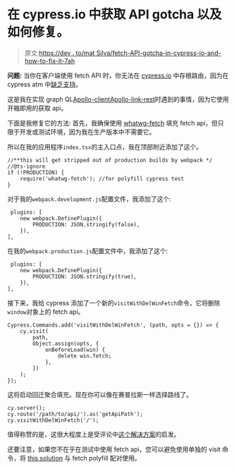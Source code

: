 # 在 cypress.io 中获取 API gotcha 以及如何修复。

> 原文:[https://dev . to/mat Silva/fetch-API-gotcha-in-cypress-io-and-how-to-fix-it-7ah](https://dev.to/matsilva/fetch-api-gotcha-in-cypress-io-and-how-to-fix-it-7ah)

**问题:**
当你在客户端使用 fetch API 时，你无法在 [cypress.io](https://www.cypress.io/) 中存根路由，因为在 cypress atm 中[缺乏支持](https://github.com/cypress-io/cypress/issues/95)。

这是我在实现 graph QL[Apollo-client](https://www.apollographql.com/docs/react/)[Apollo-link-rest](https://www.apollographql.com/docs/link/links/rest/)时遇到的事情，因为它使用开箱即用的获取 api。

下面是我修复它的方法:
首先，我确保使用 [whatwg-fetch](https://github.com/whatwg/fetch) 填充 fetch api，但只限于开发或测试环境，因为我在生产版本中不需要它。

所以在我的应用程序`index.tsx`的主入口点，我在顶部附近添加了这个。

```
//**this will get stripped out of production builds by webpack */
//@ts-ignore
if (!PRODUCTION) {
    require('whatwg-fetch'); //for polyfill cypress test 
} 
```

对于我的`webpack.development.js`配置文件，我添加了这个:

```
 plugins: [
    new webpack.DefinePlugin({
        PRODUCTION: JSON.stringify(false),
    }),
], 
```

在我的`webpack.production.js`配置文件中，我添加了这个:

```
 plugins: [
    new webpack.DefinePlugin({
        PRODUCTION: JSON.stringify(true),
    }),
], 
```

接下来，我给 cypress 添加了一个新的`visitWithDelWinFetch`命令，它将删除`window`对象上的 fetch api。

```
Cypress.Commands.add('visitWithDelWinFetch', (path, opts = {}) => {
    cy.visit(
        path,
        Object.assign(opts, {
            onBeforeLoad(win) {
                delete win.fetch;
            },
        })
    );
}); 
```

这将启动回迁聚合填充。现在你可以像在赛普拉斯一样选择路线了。

```
cy.server();
cy.route('/path/to/api/').as('getApiPath');
cy.visitWithDelWinFetch('/'); 
```

值得称赞的是，这很大程度上是受评论中[这个解决方案](https://github.com/cypress-io/cypress/issues/95#issuecomment-281273126)的启发。

还要注意，如果您不在乎在测试中使用 fetch api，您可以避免使用单独的 visit 命令，将 [this solution](https://github.com/cypress-io/cypress/issues/95#issuecomment-343214638) 与 fetch polyfill 配对使用。